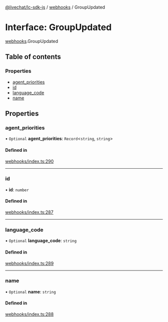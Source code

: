 [@livechat/lc-sdk-js](../README.md) / [webhooks](../modules/webhooks.md) / GroupUpdated

# Interface: GroupUpdated

[webhooks](../modules/webhooks.md).GroupUpdated

## Table of contents

### Properties

- [agent\_priorities](webhooks.GroupUpdated.md#agent_priorities)
- [id](webhooks.GroupUpdated.md#id)
- [language\_code](webhooks.GroupUpdated.md#language_code)
- [name](webhooks.GroupUpdated.md#name)

## Properties

### agent\_priorities

• `Optional` **agent\_priorities**: `Record`<`string`, `string`\>

#### Defined in

[webhooks/index.ts:290](https://github.com/livechat/lc-sdk-js/blob/4da1eb6/src/webhooks/index.ts#L290)

___

### id

• **id**: `number`

#### Defined in

[webhooks/index.ts:287](https://github.com/livechat/lc-sdk-js/blob/4da1eb6/src/webhooks/index.ts#L287)

___

### language\_code

• `Optional` **language\_code**: `string`

#### Defined in

[webhooks/index.ts:289](https://github.com/livechat/lc-sdk-js/blob/4da1eb6/src/webhooks/index.ts#L289)

___

### name

• `Optional` **name**: `string`

#### Defined in

[webhooks/index.ts:288](https://github.com/livechat/lc-sdk-js/blob/4da1eb6/src/webhooks/index.ts#L288)
